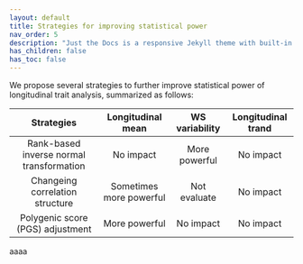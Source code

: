 ```yaml
---
layout: default
title: Strategies for improving statistical power
nav_order: 5
description: "Just the Docs is a responsive Jekyll theme with built-in search that is easily customizable and hosted on GitHub Pages."
has_children: false
has_toc: false
---
```


We propose several strategies to further improve statistical power of longitudinal trait analysis, summarized as follows:

| Strategies | Longitudinal mean | WS variability | Longitudinal trand |
|:----------:|:-----------------:|:--------------:|:------------------:|
| Rank-based inverse normal transformation | No impact | More powerful | No impact |
| Changeing correlation structure | Sometimes more powerful | Not evaluate | No impact |
| Polygenic score (PGS) adjustment  | More powerful | No impact | No impact |

aaaa

